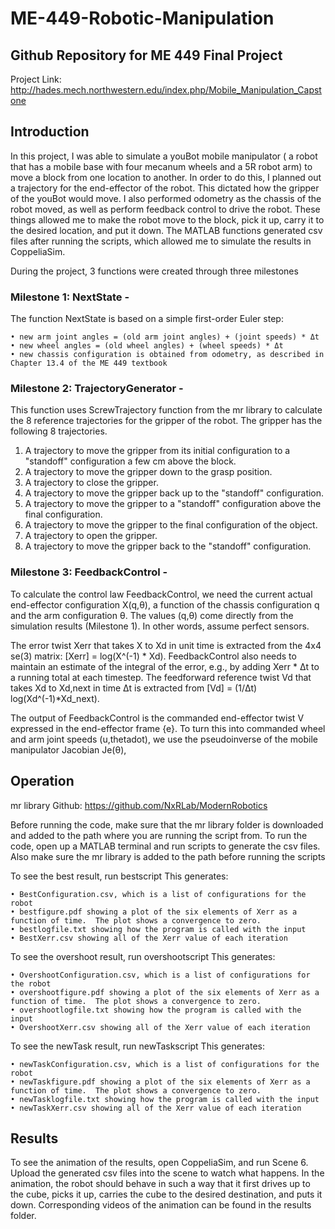 # ME-449-Robotic-Manipulation
<h2>Github Repository for ME 449 Final Project</h2>


Project Link: http://hades.mech.northwestern.edu/index.php/Mobile_Manipulation_Capstone

<h2>Introduction</h2>

<p>In this project, I was able to simulate a youBot mobile manipulator ( a robot that has a mobile base with four mecanum wheels and a 5R robot arm) to move a block from one location to another.  In order to do this, I planned out a trajectory for the end-effector of the robot.  This dictated how the gripper of the youBot would move.  I also performed  odometry as the chassis of the robot moved, as well as perform feedback control to drive the robot.  These things allowed me to make the robot move to the block, pick it up, carry it to the desired location, and put it down.  The MATLAB functions generated csv files after running the scripts, which allowed me to simulate the results in CoppeliaSim.</p>  

During the project, 3 functions were created through three milestones

<h3>Milestone 1:  NextState -</h3>

The function NextState is based on a simple first-order Euler step:

    • new arm joint angles = (old arm joint angles) + (joint speeds) * Δt
    • new wheel angles = (old wheel angles) + (wheel speeds) * Δt
    • new chassis configuration is obtained from odometry, as described in Chapter 13.4 of the ME 449 textbook

<h3>Milestone 2: TrajectoryGenerator - </h3>

This function uses ScrewTrajectory function from the mr library to calculate the 8 reference trajectories for the gripper of the robot.  The gripper has the following 8 trajectories.
1. A trajectory to move the gripper from its initial configuration to a "standoff" configuration a few cm above the block.
2. A trajectory to move the gripper down to the grasp position.
3. A trajectory to close the gripper.
4. A trajectory to move the gripper back up to the "standoff" configuration.
5. A trajectory to move the gripper to a "standoff" configuration above the final configuration.
6. A trajectory to move the gripper to the final configuration of the object.
7. A trajectory to open the gripper.
8. A trajectory to move the gripper back to the "standoff" configuration.

<h3>Milestone 3: FeedbackControl - </h3>

To calculate the control law FeedbackControl, we need the current actual end-effector configuration X(q,θ), a function of the chassis configuration q and the arm configuration θ. The values (q,θ) come  directly from the simulation results (Milestone 1). In other words, assume perfect sensors.

The error twist Xerr that takes X to Xd in unit time is extracted from the 4x4 se(3) matrix:
 [Xerr] = log(X^(-1) * Xd). 
FeedbackControl also needs to maintain an estimate of the integral of the error, e.g., by adding
Xerr * Δt to a running total at each timestep. The feedforward reference  twist Vd that takes Xd to Xd,next in time Δt is extracted from [Vd] = (1/Δt) log(Xd^(-1)*Xd_next). 

The output of FeedbackControl is the commanded end-effector twist V expressed in the end-effector frame {e}. To turn this into commanded wheel and arm joint speeds (u,thetadot), we use the pseudoinverse of the mobile manipulator Jacobian Je(θ), 

<h2>Operation</h2> 

mr library Github: https://github.com/NxRLab/ModernRobotics

Before running the code, make sure that the mr library folder is downloaded and added to the path where you are running the script from.  To run the code, open up a MATLAB terminal and run scripts to generate the csv files.  Also make sure the mr library is added to the path before running the scripts

To see the best result, run bestscript
This generates:

    • BestConfiguration.csv, which is a list of configurations for the robot
    • bestfigure.pdf showing a plot of the six elements of Xerr as a function of time.  The plot shows a convergence to zero. 
    • bestlogfile.txt showing how the program is called with the input
    • BestXerr.csv showing all of the Xerr value of each iteration


To see the overshoot result, run overshootscript
This generates:

    • OvershootConfiguration.csv, which is a list of configurations for the robot
    • overshootfigure.pdf showing a plot of the six elements of Xerr as a function of time.  The plot shows a convergence to zero. 
    • overshootlogfile.txt showing how the program is called with the input
    • OvershootXerr.csv showing all of the Xerr value of each iteration
      
To see the newTask result, run newTaskscript
This generates:

    • newTaskConfiguration.csv, which is a list of configurations for the robot
    • newTaskfigure.pdf showing a plot of the six elements of Xerr as a function of time.  The plot shows a convergence to zero. 
    • newTasklogfile.txt showing how the program is called with the input
    • newTaskXerr.csv showing all of the Xerr value of each iteration
    
<h2>Results</h2>
To see the animation of the results, open CoppeliaSim, and run Scene 6.  Upload the generated csv files into the scene to watch what happens.  In the animation, the robot should behave in such a way that it first drives up to the cube, picks it up, carries the cube to the desired destination, and puts it down.  Corresponding videos of the animation can be found in the results folder.
















